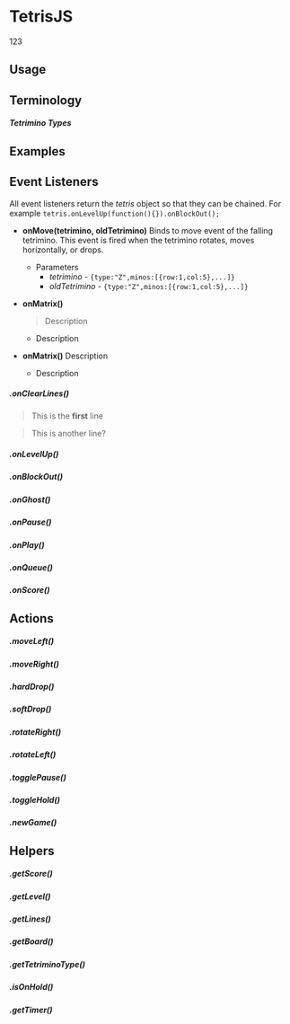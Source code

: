 TetrisJS
========
123




Usage
------




Terminology
------

##### Tetrimino Types


Examples
------








Event Listeners
------

All event listeners return the *tetris* object so that they can be chained.  For example `tetris.onLevelUp(function(){}).onBlockOut();`


* **onMove(tetrimino, oldTetrimino)**
Binds to move event of the falling tetrimino.  This event is fired when the tetrimino rotates, moves horizontally, or drops.  
	* Parameters
		* *tetrimino* - `{type:"Z",minos:[{row:1,col:5},...]}`
		* *oldTetrimino* - `{type:"Z",minos:[{row:1,col:5},...]}`

* **onMatrix()**
	> Description
	* Description


* **onMatrix()**
	Description
	* Description


##### .onClearLines()
> This is the **first** line

> This is another line?

##### .onLevelUp()


##### .onBlockOut()



##### .onGhost()



##### .onPause()



##### .onPlay()


##### .onQueue()



##### .onScore()




Actions
------

##### .moveLeft()


##### .moveRight()


##### .hardDrop()


##### .softDrop()


##### .rotateRight()


##### .rotateLeft()


##### .togglePause()


##### .toggleHold()


##### .newGame()





Helpers
------

##### .getScore()

##### .getLevel()

##### .getLines()

##### .getBoard()

##### .getTetriminoType()

##### .isOnHold()

##### .getTimer()


